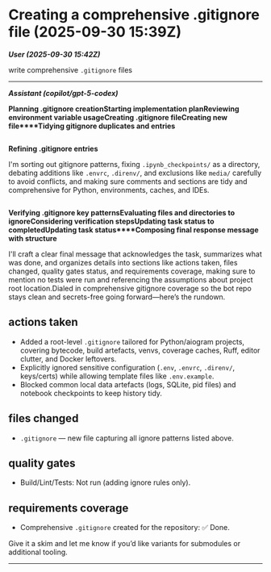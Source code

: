 <!-- Generated by SpecStory -->

<!-- vscode Session f666461f-e354-4bc6-8206-86cc1d20d088 (2025-09-30 15:39Z) -->

# Creating a comprehensive .gitignore file (2025-09-30 15:39Z)

_**User (2025-09-30 15:42Z)**_

write comprehensive `.gitignore` files

---

_**Assistant (copilot/gpt-5-codex)**_

**Planning .gitignore creation****Starting implementation plan****Reviewing environment variable usage****Creating .gitignore file****Creating new file****Tidying gitignore duplicates and entries**
```

```
**Refining .gitignore entries**

I'm sorting out gitignore patterns, fixing `.ipynb_checkpoints/` as a directory, debating additions like `.envrc`, `.direnv/`, and exclusions like `media/` carefully to avoid conflicts, and making sure comments and sections are tidy and comprehensive for Python, environments, caches, and IDEs.
```

```
**Verifying .gitignore key patterns****Evaluating files and directories to ignore****Considering verification steps****Updating task status to completed****Updating task status****Composing final response message with structure**

I'll craft a clear final message that acknowledges the task, summarizes what was done, and organizes details into sections like actions taken, files changed, quality gates status, and requirements coverage, making sure to mention no tests were run and referencing the assumptions about project root location.Dialed in comprehensive gitignore coverage so the bot repo stays clean and secrets-free going forward—here’s the rundown.

## actions taken
- Added a root-level `.gitignore` tailored for Python/aiogram projects, covering bytecode, build artefacts, venvs, coverage caches, Ruff, editor clutter, and Docker leftovers.
- Explicitly ignored sensitive configuration (`.env`, `.envrc`, `.direnv/`, keys/certs) while allowing template files like `.env.example`.
- Blocked common local data artefacts (logs, SQLite, pid files) and notebook checkpoints to keep history tidy.

## files changed
- `.gitignore` — new file capturing all ignore patterns listed above.

## quality gates
- Build/Lint/Tests: Not run (adding ignore rules only).

## requirements coverage
- Comprehensive `.gitignore` created for the repository: ✅ Done.

Give it a skim and let me know if you’d like variants for submodules or additional tooling.

---

